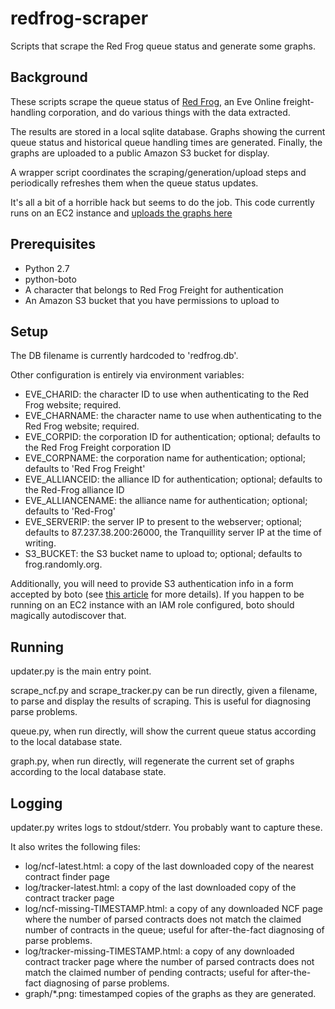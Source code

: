 redfrog-scraper
===============

Scripts that scrape the Red Frog queue status and generate some graphs.

Background
----------

These scripts scrape the queue status of [Red Frog][1], an Eve Online freight-handling corporation,
and do various things with the data extracted.

The results are stored in a local sqlite database.
Graphs showing the current queue status and historical queue handling times are generated.
Finally, the graphs are uploaded to a public Amazon S3 bucket for display.

A wrapper script coordinates the scraping/generation/upload steps and periodically refreshes them when the
queue status updates.

It's all a bit of a horrible hack but seems to do the job.
This code currently runs on an EC2 instance and [uploads the graphs here][3]

Prerequisites
-------------

 * Python 2.7
 * python-boto
 * A character that belongs to Red Frog Freight for authentication
 * An Amazon S3 bucket that you have permissions to upload to

Setup
-----

The DB filename is currently hardcoded to 'redfrog.db'.

Other configuration is entirely via environment variables:

 * EVE_CHARID: the character ID to use when authenticating to the Red Frog website; required.
 * EVE_CHARNAME: the character name to use when authenticating to the Red Frog website; required.
 * EVE_CORPID: the corporation ID for authentication; optional; defaults to the Red Frog Freight corporation ID
 * EVE_CORPNAME: the corporation name for authentication; optional; defaults to 'Red Frog Freight'
 * EVE_ALLIANCEID: the alliance ID for authentication; optional; defaults to the Red-Frog alliance ID
 * EVE_ALLIANCENAME: the alliance name for authentication; optional; defaults to 'Red-Frog'
 * EVE_SERVERIP: the server IP to present to the webserver; optional; defaults to 87.237.38.200:26000, the Tranquillity server IP at the time of writing.
 * S3_BUCKET: the S3 bucket name to upload to; optional; defaults to frog.randomly.org.

Additionally, you will need to provide S3 authentication info in a form accepted by boto (see [this article][2] for more details).
If you happen to be running on an EC2 instance with an IAM role configured, boto should magically autodiscover that.

Running
-------

updater.py is the main entry point.

scrape_ncf.py and scrape_tracker.py can be run directly, given a filename, to parse and display the results of scraping. This is useful for
diagnosing parse problems.

queue.py, when run directly, will show the current queue status according to the local database state.

graph.py, when run directly, will regenerate the current set of graphs according to the local database state.

Logging
-------

updater.py writes logs to stdout/stderr. You probably want to capture these.

It also writes the following files:

 * log/ncf-latest.html: a copy of the last downloaded copy of the nearest contract finder page
 * log/tracker-latest.html: a copy of the last downloaded copy of the contract tracker page
 * log/ncf-missing-TIMESTAMP.html: a copy of any downloaded NCF page where the number of parsed contracts does not match the claimed number of contracts in the queue; useful for after-the-fact diagnosing of parse problems.
 * log/tracker-missing-TIMESTAMP.html: a copy of any downloaded contract tracker page where the number of parsed contracts does not match the claimed number of pending contracts; useful for after-the-fact diagnosing of parse problems.
 * graph/*.png: timestamped copies of the graphs as they are generated.

[1]: http://red-frog.org/                           "Red Frog Freight"
[2]: https://aws.amazon.com/articles/Amazon-S3/3998 "Getting Started with AWS and Python"
[3]: http://frog.randomly.org/                      "Red Frog queue status graphs"
